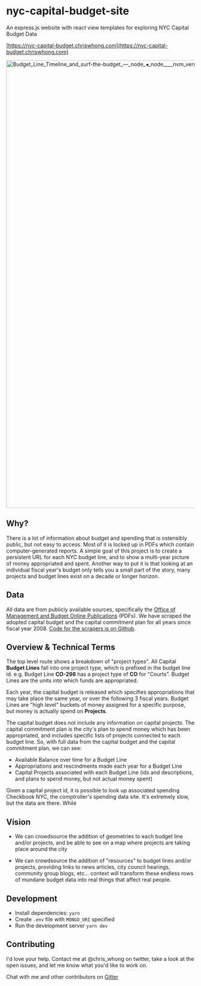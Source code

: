 # nyc-capital-budget-site

An express.js website with react view templates for exploring NYC Capital Budget Data

[https://nyc-capital-budget.chriswhong.com](https://nyc-capital-budget.chriswhong.com)

<img width="1198" alt="Budget_Line_Timeline_and_surf-the-budget_—_node_◂_node____nvm_versions_node_v12_1_0_bin_yarn_dev_—_123×34" src="https://user-images.githubusercontent.com/1833820/66973444-06a02600-f066-11e9-964f-8bfdfac27e0a.png">

## Why?

There is a lot of information about budget and spending that is ostensibly public, but not easy to access.  Most of it is locked up in PDFs which contain computer-generated reports.  A simple goal of this project is to create a persistent URL for each NYC budget line, and to show a multi-year picture of money appropriated and spent.  Another way to put it is that looking at an individual fiscal year's budget only tells you a small part of the story, many projects and budget lines exist on a decade or longer horizon.

## Data

All data are from publicly available sources, specifically the [Office of Management and Budget Online Publications](https://www1.nyc.gov/site/omb/publications/publications.page) (PDFs).  We have scraped the adopted capital budget and the capital commitment plan for all years since fiscal year 2008.  [Code for the scrapers is on Github](https://github.com/chriswhong/capital-budget-scrape).

## Overview & Technical Terms

The top level route shows a breakdown of "project types".  All Capital **Budget Lines** fall into one project type, which is prefixed in the budget line id. e.g. Budget Line **CO-296** has a project type of **CO** for "Courts".  Budget Lines are the units into which funds are appropriated.

Each year, the capital budget is released which specifies appropriations that may take place the same year, or over the following 3 fiscal years.  Budget Lines are "high level" buckets of money assigned for a specific purpose, but money is actually spend on **Projects**.  

The capital budget does not include any information on capital projects.  The capital commitment plan is the city's plan to spend money which has been appropriated, and includes specific lists of projects connected to each budget line.  So, with full data from the capital budget and the capital commitment plan, we can see:

- Available Balance over time for a Budget Line
- Appropriations and rescindments made each year for a Budget Line
- Capital Projects associated with each Budget Line (ids and descriptions, and plans to spend money, but not actual money spent)

Given a capital project id, it is possible to look up associated spending Checkbook NYC, the comptroller's spending data site.  It's extremely slow, but the data are there.
While 

## Vision

- We can crowdsource the addition of geometries to each budget line and/or projects, and be able to see on a map where projects are taking place around the city

- We can crowdsource the addition of "resources" to budget lines and/or projects, providing links to news articles, city council hearings, community group blogs, etc... context will transform these endless rows of mundane budget data into real things that affect real people.


## Development

- Install dependencies: `yarn`
- Create `.env` file with `MONGO_URI` specified
- Run the development server `yarn dev`

## Contributing

I'd love your help.  Contact me at @chris_whong on twitter, take a look at the open issues, and let me know what you'd like to work on.

Chat with me and other contributors on [Gitter](https://gitter.im/nyc-budget-app/community)
